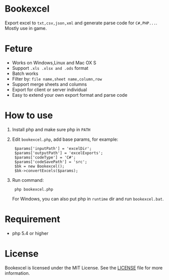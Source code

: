 # Bookexcel

Export excel to `txt,csv,json,xml` and generate parse code for `C#,PHP...`.
Mostly use in game.

# Feture

* Works on Windows,Linux and Mac OX S
* Support `.xls .xlsx and .ods` format
* Batch works
* Filter by: `file name,sheet name,column,row`
* Support merge sheets and columns
* Export for client or server individual
* Easy to extend your own export format and parse code

# How to use

1. Install php and make sure php in `PATH`
2. Edit `bookexcel.php`, add base params, for example:

		$params['inputPath'] = 'excelDir';
		$params['outputPath'] = 'excelExports';
		$params['codeType'] = 'C#';
		$params['codeSavePath'] = 'src';
		$bk = new Bookexcel();
		$bk->convertExcels($params);

3. Run command:

		php bookexcel.php

	For Windows, you can also put php in `runtime` dir and run `bookexcel.bat`.

# Requirement

* php 5.4 or higher

# License

Bookexcel is licensed under the MIT License. See the [LICENSE](https://opensource.org/licenses/MIT) file for more information.
